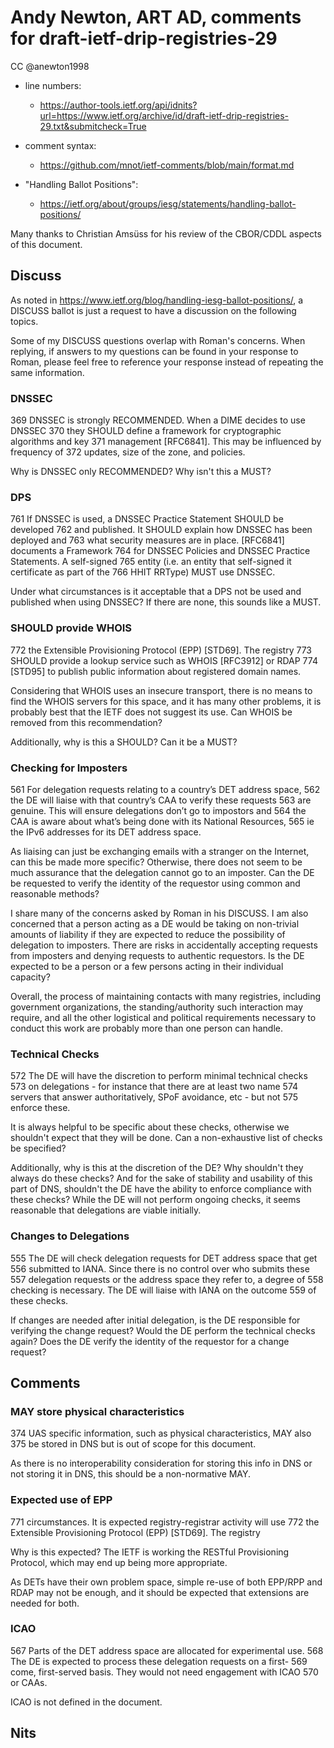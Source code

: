 # Andy Newton, ART AD, comments for draft-ietf-drip-registries-29 
CC @anewton1998

* line numbers:
  - https://author-tools.ietf.org/api/idnits?url=https://www.ietf.org/archive/id/draft-ietf-drip-registries-29.txt&submitcheck=True

* comment syntax:
  - https://github.com/mnot/ietf-comments/blob/main/format.md

* "Handling Ballot Positions":
  - https://ietf.org/about/groups/iesg/statements/handling-ballot-positions/

Many thanks to Christian Amsüss for his review of the CBOR/CDDL aspects of this document.

## Discuss

As noted in https://www.ietf.org/blog/handling-iesg-ballot-positions/,
a DISCUSS ballot is just a request to have a discussion on the following topics.

Some of my DISCUSS questions overlap with Roman's concerns. When replying, if
answers to my questions can be found in your response to Roman, please feel free
to reference your response instead of repeating the same information. 

### DNSSEC

369	   DNSSEC is strongly RECOMMENDED.  When a DIME decides to use DNSSEC
370	   they SHOULD define a framework for cryptographic algorithms and key
371	   management [RFC6841].  This may be influenced by frequency of
372	   updates, size of the zone, and policies.

Why is DNSSEC only RECOMMENDED? Why isn't this a MUST?

### DPS

761	   If DNSSEC is used, a DNSSEC Practice Statement SHOULD be developed
762	   and published.  It SHOULD explain how DNSSEC has been deployed and
763	   what security measures are in place.  [RFC6841] documents a Framework
764	   for DNSSEC Policies and DNSSEC Practice Statements.  A self-signed
765	   entity (i.e. an entity that self-signed it certificate as part of the
766	   HHIT RRType) MUST use DNSSEC.

Under what circumstances is it acceptable that a DPS not be used and
published when using DNSSEC? If there are none, this sounds like a MUST.

### SHOULD provide WHOIS

772	   the Extensible Provisioning Protocol (EPP) [STD69].  The registry
773	   SHOULD provide a lookup service such as WHOIS [RFC3912] or RDAP
774	   [STD95] to publish public information about registered domain names.

Considering that WHOIS uses an insecure transport, there is no means to find
the WHOIS servers for this space, and it has many other problems, it is probably
best that the IETF does not suggest its use. Can WHOIS be removed from this
recommendation?

Additionally, why is this a SHOULD? Can it be a MUST?

### Checking for Imposters

561	   For delegation requests relating to a country’s DET address space,
562	   the DE will liaise with that country’s CAA to verify these requests
563	   are genuine.  This will ensure delegations don’t go to impostors and
564	   the CAA is aware about what’s being done with its National Resources,
565	   ie the IPv6 addresses for its DET address space.

As liaising can just be exchanging emails with a stranger on the Internet,
can this be made more specific? Otherwise, there does not seem to be much assurance
that the delegation cannot go to an imposter. Can the DE be requested to
verify the identity of the requestor using common and reasonable methods?

I share many of the concerns asked by Roman in his DISCUSS.
I am also concerned that a person acting as a DE would be taking on non-trivial
amounts of liability if they are expected to reduce the possibility of delegation
to imposters. There are risks in accidentally accepting requests from imposters
and denying requests to authentic requestors. Is the DE expected to be a person
or a few persons acting in their individual capacity?

Overall, the process of maintaining contacts with many registries, including
government organizations, the standing/authority such interaction may require,
and all the other logistical and political requirements necessary to conduct
this work are probably more than one person can handle.

### Technical Checks

572	   The DE will have the discretion to perform minimal technical checks
573	   on delegations - for instance that there are at least two name
574	   servers that answer authoritatively, SPoF avoidance, etc - but not
575	   enforce these.

It is always helpful to be specific about these checks, otherwise we
shouldn't expect that they will be done. Can a non-exhaustive list of checks
be specified?

Additionally, why is this at the discretion of the DE? Why shouldn't they
always do these checks? And for the sake of stability and usability of
this part of DNS, shouldn't the DE have the ability to enforce compliance
with these checks? While the DE will not perform ongoing checks, it seems
reasonable that delegations are viable initially.

### Changes to Delegations

555	   The DE will check delegation requests for DET address space that get
556	   submitted to IANA.  Since there is no control over who submits these
557	   delegation requests or the address space they refer to, a degree of
558	   checking is necessary.  The DE will liaise with IANA on the outcome
559	   of these checks.

If changes are needed after initial delegation, is the DE responsible for
verifying the change request? Would the DE perform the technical checks
again? Does the DE verify the identity of the requestor for a change request?

## Comments

### MAY store physical characteristics

374	   UAS specific information, such as physical characteristics, MAY also
375	   be stored in DNS but is out of scope for this document.

As there is no interoperability consideration for storing this info in DNS or not storing it in DNS, this should
be a non-normative MAY.

### Expected use of EPP

771	   circumstances.  It is expected registry-registrar activity will use
772	   the Extensible Provisioning Protocol (EPP) [STD69].  The registry

Why is this expected? The IETF is working the RESTful Provisioning Protocol, which may end up
being more appropriate.

As DETs have their own problem space, simple re-use of both EPP/RPP and RDAP may not be enough,
and it should be expected that extensions are needed for both.

### ICAO

567	   Parts of the DET address space are allocated for experimental use.
568	   The DE is expected to process these delegation requests on a first-
569	   come, first-served basis.  They would not need engagement with ICAO
570	   or CAAs.

ICAO is not defined in the document.

## Nits

